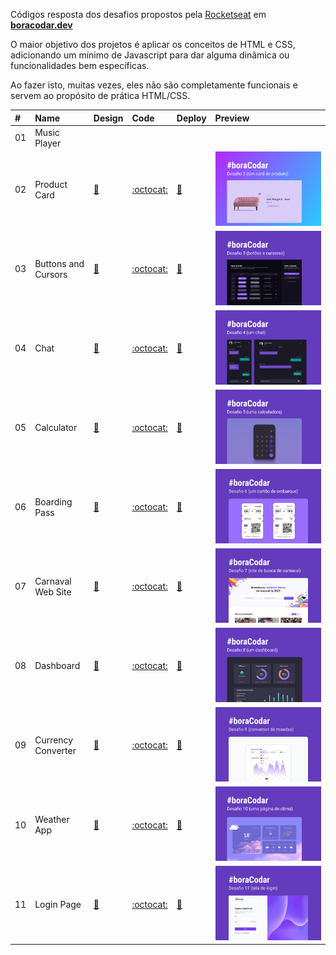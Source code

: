 Códigos resposta dos desafios propostos pela [Rocketseat](https://www.rocketseat.com.br/) em **[boracodar.dev](https://boracodar.dev/)**

O maior objetivo dos projetos é aplicar os conceitos de HTML e CSS, adicionando um mínimo de Javascript para dar alguma dinâmica ou funcionalidades bem específicas.

Ao fazer isto, muitas vezes, eles não são completamente funcionais e servem ao propósito de prática HTML/CSS.

| #   | Name                | Design                                                            | Code                                                                                          | Deploy                                                                                     | Preview                                                                                                                            |
| :-- | :------------------ | :---------------------------------------------------------------- | :-------------------------------------------------------------------------------------------- | :----------------------------------------------------------------------------------------- | :--------------------------------------------------------------------------------------------------------------------------------- |
| 01  | Music Player        | []()                                                              | []()                                                                                          | []()                                                                                       | ![]()                                                                                                                              |
| 02  | Product Card        | [:art:](https://www.figma.com/community/file/1195050984449538256) | [:octocat:](https://github.com/rafaelreisramos/boracodar.dev/tree/main/02_product-card)       | [:checkered_flag:](https://rafaelreisramos.github.io/boracodar.dev/02_product-card/)       | [![](./02_product-card/.github/cover.png)](https://github.com/rafaelreisramos/boracodar.dev/tree/main/02_product-card)             |
| 03  | Buttons and Cursors | [:art:](https://www.figma.com/community/file/1197534710257750520) | [:octocat:](https://github.com/rafaelreisramos/boracodar.dev/tree/main/03_button-docs)        | [:checkered_flag:](https://rafaelreisramos.github.io/boracodar.dev/03_button-docs/)        | [![](./03_button-docs/.github/cover.png)](https://github.com/rafaelreisramos/boracodar.dev/tree/main/03_button-docs)               |
| 04  | Chat                | [:art:](https://www.figma.com/community/file/1200070743637495660) | [:octocat:](https://github.com/rafaelreisramos/boracodar.dev/tree/main/04_chat)               | [:checkered_flag:](https://rafaelreisramos.github.io/boracodar.dev/04_chat/)               | [![](./04_chat/.github/cover.png)](https://github.com/rafaelreisramos/boracodar.dev/tree/main/04_chat)                             |
| 05  | Calculator          | [:art:](https://www.figma.com/community/file/1202607074523509182) | [:octocat:](https://github.com/rafaelreisramos/boracodar.dev/tree/main/05_calculator)         | [:checkered_flag:](https://rafaelreisramos.github.io/boracodar.dev/05_calculator/)         | [![](./05_calculator/.github/cover.png)](https://github.com/rafaelreisramos/boracodar.dev/tree/main/05_calculator)                 |
| 06  | Boarding Pass       | [:art:](https://www.figma.com/community/file/1205146101173113980) | [:octocat:](https://github.com/rafaelreisramos/boracodar.dev/tree/main/06_boarding-pass)      | [:checkered_flag:](https://rafaelreisramos.github.io/boracodar.dev/06_boarding-pass/)      | [![](./06_boarding-pass/.github/cover.png)](https://github.com/rafaelreisramos/boracodar.dev/tree/main/06_boarding-pass)           |
| 07  | Carnaval Web Site   | [:art:](https://www.figma.com/community/file/1207675804423978995) | [:octocat:](https://github.com/rafaelreisramos/boracodar.dev/tree/main/07_find-your-block)    | [:checkered_flag:](https://rafaelreisramos.github.io/boracodar.dev/07_find-your-block/)    | [![](./07_find-your-block/.github/cover.png)](https://github.com/rafaelreisramos/boracodar.dev/tree/main/07_find-your-block)       |
| 08  | Dashboard           | [:art:](https://www.figma.com/community/file/1210217615683203825) | [:octocat:](https://github.com/rafaelreisramos/boracodar.dev/tree/main/08_dashboard)          | [:checkered_flag:](https://rafaelreisramos.github.io/boracodar.dev/08_dashboard/)          | [![](./08_dashboard/.github/cover.png)](https://github.com/rafaelreisramos/boracodar.dev/tree/main/08_dashboard)                   |
| 09  | Currency Converter  | [:art:](https://www.figma.com/community/file/1212757179376046656) | [:octocat:](https://github.com/rafaelreisramos/boracodar.dev/tree/main/09_currency-converter) | [:checkered_flag:](https://rafaelreisramos.github.io/boracodar.dev/09_currency-converter/) | [![](./09_currency-converter/.github/cover.png)](https://github.com/rafaelreisramos/boracodar.dev/tree/main/09_currency-converter) |
| 10  | Weather App         | [:art:](https://www.figma.com/community/file/1215291914714743267) | [:octocat:](https://github.com/rafaelreisramos/boracodar.dev/tree/main/10_weather-app)        | [:checkered_flag:](https://rafaelreisramos.github.io/boracodar.dev/10_weather-app/)        | [![](./10_weather-app/.github/cover.png)](https://github.com/rafaelreisramos/boracodar.dev/tree/main/10_weather-app)               |
| 11  | Login Page          | [:art:](https://www.figma.com/community/file/1217810469465160264) | [:octocat:](https://github.com/rafaelreisramos/boracodar.dev/tree/main/11_login-page)         | [:checkered_flag:](https://rafaelreisramos.github.io/boracodar.dev/11_login-page/)         | [![](./11_login-page/.github/cover.png)](https://github.com/rafaelreisramos/boracodar.dev/tree/main/11_login-page)                 |
